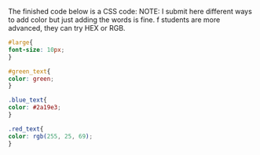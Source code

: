 The finished code below is a CSS code:
NOTE: I submit here different ways to add color but just adding the words is fine. f students are more advanced, they can try HEX or RGB.

```CSS
#large{
font-size: 10px;
}

#green_text{
color: green;
}

.blue_text{
color: #2a19e3;
}

.red_text{
color: rgb(255, 25, 69);
}
```